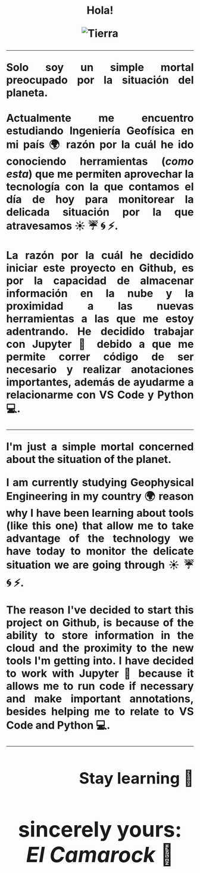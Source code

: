 <div align="center"><b><h1>Hola!</b>

![Tierra](https://user-images.githubusercontent.com/87871521/133342938-77d20d31-a446-45fe-8a02-d64ec6c9d8b1.gif)

---

<div align="justify"> Solo soy un simple mortal preocupado por la situación del planeta.<br><br>Actualmente me encuentro estudiando Ingeniería Geofísica en mi país 🌍 razón por la cuál he ido conociendo herramientas (<i>como esta</i>) que me permiten aprovechar la tecnología con la que contamos el día de hoy para monitorear la delicada situación por la que atravesamos ☀️ ☔ 🌀 ⚡.<br><br>La razón por la cuál he decidido iniciar este proyecto en Github, es por la capacidad de almacenar información en la nube y la proximidad a las nuevas herramientas a las que me estoy adentrando. He decidido trabajar con Jupyter 🐍 debido a que me permite correr código de ser necesario y realizar anotaciones importantes, además de ayudarme a relacionarme con VS Code y Python 💻.

---

I'm just a simple mortal concerned about the situation of the planet.

I am currently studying Geophysical Engineering in my country 🌍 reason why I have been learning about tools (like this one) that allow me to take advantage of the technology we have today to monitor the delicate situation we are going through ☀️ ☔ 🌀 ⚡.

The reason I've decided to start this project on Github, is because of the ability to store information in the cloud and the proximity to the new tools I'm getting into. I have decided to work with Jupyter 🐍 because it allows me to run code if necessary and make important annotations, besides helping me to relate to VS Code and Python 💻.

---
</div>

<div dir="rtl" align="right"> <h2>  📘 Stay learning </div>

<div align="center"> <h1> sincerely yours:<br><i>El Camarock </i>🐑</div>

